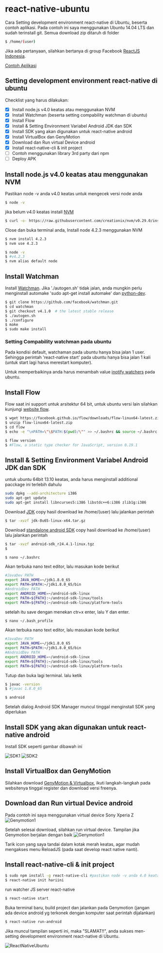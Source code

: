 # react-native-ubuntu
Cara Setting development environment react-native di Ubuntu, beserta contoh aplikasi.
Pada contoh ini saya menggunakan Ubuntu 14.04 LTS dan sudah terinstall git.
Semua download zip ditaruh di folder

```bash
$ /home/(user)
```

Jika ada pertanyaan, silahkan bertanya di group Facebook [ReactJS Indonesia](https://www.facebook.com/groups/442974152553174/).

[Contoh Aplikasi](examples/README.md)

## Setting development environment react-native di ubuntu

Checklist yang harus dilakukan:

- [x] Install node.js v4.0 keatas atau menggunakan NVM
- [x] Install Watchman (beserta setting compability watchman di ubuntu)
- [x] Install Flow
- [x] Install & Setting Environment Variabel Android JDK dan SDK
- [x] Install SDK yang akan digunakan untuk react-native android
- [x] Install VirtualBox dan GenyMotion
- [x] Download dan Run virtual Device android
- [x] Install react-native-cli & init project
- [ ] Contoh menggunakan library 3rd party dari npm
- [ ] Deploy APK

## Install node.js v4.0 keatas atau menggunakan NVM

Pastikan node -v anda v4.0 keatas
untuk mengecek versi node anda

```bash
$ node -v
```

jika belum v4.0 keatas install [NVM](https://github.com/creationix/nvm#installation)
```bash
$ curl -o- https://raw.githubusercontent.com/creationix/nvm/v0.29.0/install.sh | bash
```

Close dan buka terminal anda,
Install node 4.2.3 menggunakan NVM
```bash
$ nvm install 4.2.3
$ nvm use 4.2.3

$ node -v
$ #v4.2.3
$ nvm alias default node
```
## Install Watchman

Install [Watchman](https://facebook.github.io/watchman/docs/install.html). Jika './autogen.sh' tidak jalan, anda mungkin perlu menginstall automake 'sudo apt-get install automake' dan [python-dev](http://packages.ubuntu.com/search?keywords=python-dev).

```bash
$ git clone https://github.com/facebook/watchman.git
$ cd watchman
$ git checkout v4.1.0  # the latest stable release
$ ./autogen.sh
$ ./configure
$ make
$ sudo make install
```

### Setting Compability watchman pada ubuntu
Pada kondisi default, watchaman pada ubuntu hanya bisa jalan 1 user. Sehingga perintah 'react-native start' pada ubuntu hanya bisa jalan 1 kali (untuk start lagi harus merestart komputer).

Untuk memperbaikinya anda harus menambah value [inotify watchers](https://github.com/guard/listen/wiki/Increasing-the-amount-of-inotify-watchers) pada ubuntu.

## Install Flow
Flow saat ini support untuk arsitektur 64 bit, untuk ubuntu versi lain silahkan kunjungi [website flow](http://flowtype.org/docs/getting-started.html#_).

```bash
$ wget https://facebook.github.io/flow/downloads/flow-linux64-latest.zip
$ unzip flow-linux64-latest.zip
$ cd flow
$ echo -e "\nPATH=\"\$PATH:$(pwd)/\"" >> ~/.bashrc && source ~/.bashrc

$ flow version
$ #Flow, a static type checker for JavaScript, version 0.19.1
```

## Install & Setting Environment Variabel Android JDK dan SDK

untuk ubuntu 64bit 13.10 keatas, anda harus menginstall additional pacckage ini terlebih dahulu
```bash
sudo dpkg --add-architecture i386
sudo apt-get update
sudo apt-get install libncurses5:i386 libstdc++6:i386 zlib1g:i386
```

Download [JDK](http://www.oracle.com/technetwork/java/javase/downloads/jdk8-downloads-2133151.html)
copy hasil download ke /home/(user) lalu jalankan perintah
```bash
$ tar -xvzf jdk-8u65-linux-x64.tar.gz
```

Download [standalone android SDK](https://developer.android.com/sdk/installing/index.html?pkg=tools)
copy hasil download ke /home/(user) lalu jalankan perintah
```bash
$ tar -xvzf android-sdk_r24.4.1-linux.tgz
$
```
```bash
$ nano ~/.bashrc
```

Akan terbuka nano text editor, lalu masukan kode berikut

```bash
#JavaDev PATH
export JAVA_HOME=~/jdk1.8.0_65
export PATH=$PATH:~/jdk1.8.0_65/bin
#AndroidDev PATH
export ANDROID_HOME=~/android-sdk-linux
export PATH=${PATH}:~/android-sdk-linux/tools
export PATH=${PATH}:~/android-sdk-linux/platform-tools
```

setelah itu save dengan menekan ctr+x enter, lalu Y dan enter.

```bash
$ nano ~/.bash_profile
```
Akan terbuka nano text editor, lalu masukan kode berikut

```bash
#JavaDev PATH
export JAVA_HOME=~/jdk1.8.0_65
export PATH=$PATH:~/jdk1.8.0_65/bin
#AndroidDev PATH
export ANDROID_HOME=~/android-sdk-linux
export PATH=${PATH}:~/android-sdk-linux/tools
export PATH=${PATH}:~/android-sdk-linux/platform-tools
```

Tutup dan buka lagi terminal.
lalu ketik
```bash
$ javac -version
$ #javac 1.8.0_65

$ android
```
Setelah dialog Android SDK Manager muncul tinggal menginstall SDK yang diperlukan

## Install SDK yang akan digunakan untuk react-native android
Install SDK seperti gambar dibawah ini

![SDK1](img/androidSDK1.png "react-native ubuntu Indonesia android SDK 1")
![SDK2](img/androidSDK2.png "react-native ubuntu Indonesia android SDK 2")

## Install VirtualBox dan GenyMotion

Silahkan download [GenyMotion & Virtualbox](https://www.genymotion.com/#!/developers/user-guide), ikuti langkah-langkah pada websitenya tinggal register dan download versi freenya.

## Download dan Run virtual Device android

Pada contoh ini saya menggunakan virtual device Sony Xperia Z
![Genymotion1](img/genymotion1.png "react-native ubuntu Indonesia genymotion 1")

Setelah selesai download, silahkan run virtual device.
Tampilan jika Genymotion berjalan dengan baik
![Genymotion1](img/genymotion2.png "react-native ubuntu Indonesia genymotion 2")

Tarik icon yang saya tandai dalam kotak merah keatas, agar mudah mengakses menu ReloadJS (pada saat develop react native nanti).

## Install react-native-cli & init project

```bash
$ sudo npm install -g react-native-cli #pastikan node -v anda 4.0 keatas
$ react-native init hariini
```
run watcher JS server react-native
```bash
$ react-native start
```
Buka terminal baru,
build project dan jalankan pada Genymotion (jangan ada device android yg terkonek dengan komputer saat perintah dijalankan)
```bash
$ react-native run-android
```
Jika muncul tampilan seperti ini, maka "SLAMAT!!", anda sukses men-setting development environment react-native di Ubuntu.

![ReactNativeUbuntu](img/react-native-ubuntu1.png "React Native Ubuntu")
